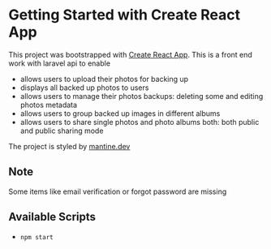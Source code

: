 # Getting Started with Create React App

This project was bootstrapped with [Create React App](https://github.com/facebook/create-react-app).
This is  a front end work with laravel api to enable 
- allows users to upload their photos for backing up
- displays all backed up photos to users
- allows users to manage their photos backups: deleting some and editing photos metadata
- allows users to group backed up images in different albums
- allows users to share single photos and photo albums both: both public and public sharing mode



The project is styled by [mantine.dev](https://mantine.dev/getting-started/)

## Note
Some items like email verification or forgot password are missing

## Available Scripts
* `npm start`
